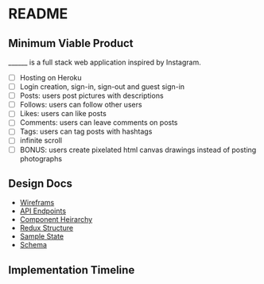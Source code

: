 <h1>README</h1>

<h2>Minimum Viable Product</h2>

______ is a full stack web application inspired by Instagram.

- [ ] Hosting on Heroku
- [ ] Login creation, sign-in, sign-out and guest sign-in
- [ ] Posts: users post pictures with descriptions
- [ ] Follows: users can follow other users
- [ ] Likes: users can like posts
- [ ] Comments: users can leave comments on posts
- [ ] Tags: users can tag posts with hashtags
- [ ] infinite scroll
- [ ] BONUS: users create pixelated html canvas drawings instead of posting photographs

<h2>Design Docs</h2>

* [Wireframs]()
* [API Endpoints](https://github.com/mvodkin/insta_clone/blob/master/docs/api-endpoints.md)
* [Component Heirarchy](https://github.com/mvodkin/insta_clone/blob/master/docs/component-heirarchy.md)
* [Redux Structure](https://github.com/mvodkin/insta_clone/blob/master/docs/redux-structure.md)
* [Sample State](https://github.com/mvodkin/insta_clone/blob/master/docs/sample-state.md)
* [Schema](https://github.com/mvodkin/insta_clone/blob/master/docs/schema.md)

<h2>Implementation Timeline</h2>

